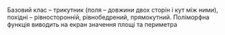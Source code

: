 Базовий клас – трикутник (поля – довжини двох сторін і кут між ними),
похідні – рівносторонній, рівнобедрений, прямокутний. Поліморфна функція
виводить на екран значення площі та периметра